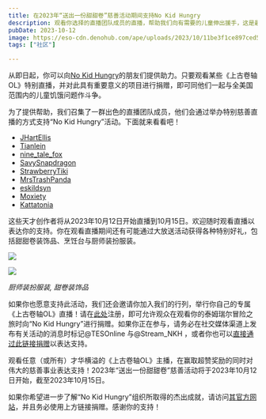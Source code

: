```yaml
---
title: 在2023年“送出一份甜甜卷”慈善活动期间支持No Kid Hungry
description: 观看你选择的直播团队成员的直播，帮助我们向有需要的儿童伸出援手，这是最新的No Kid Hungry慈善活动内容之一。
pubDate: 2023-10-12
image: https://eso-cdn.denohub.com/ape/uploads/2023/10/11be3f1ce897ced5291f18744377e7d7.jpg
tags: ["社区"]

---
```


从即日起，你可以向[No Kid Hungry](https://www.nokidhungry.org/)的朋友们提供助力。只要观看某些《上古卷轴OL》特别直播，并对此具有重要意义的项目进行捐赠，即可同他们一起与全美国范围内的儿童饥饿问题作斗争。

为了提供帮助，我们召集了一群出色的直播团队成员，他们会通过举办特别慈善直播的方式支持“No Kid
Hungry”活动。下面就来看看吧！

- [JHartEllis](https://www.twitch.tv/jhartellis)
- [Tianlein](https://www.twitch.tv/tianlein)
- [nine\_tale\_fox](https://www.twitch.tv/nine_tale_fox)
- [SavySnapdragon](https://www.twitch.tv/savysnapdragon) [](https://www.twitch.tv/savysnapdragon)
- [StrawberryTiki](https://www.twitch.tv/strawberrytiki) [](https://www.twitch.tv/strawberrytiki)
- [MrsTrashPanda](https://www.twitch.tv/mrstrashpanda) [](https://www.twitch.tv/mrstrashpanda)
- [eskildsyn](https://www.twitch.tv/eskildsyn) [](https://www.twitch.tv/eskildsyn)
- [Moxiety](https://www.twitch.tv/moxiety) [](https://www.twitch.tv/moxiety)
- [Kattatonia](https://www.twitch.tv/kattatonia)

这些天才创作者将从2023年10月12日开始直播到10月15日。欢迎随时观看直播以表达你的支持。你在观看直播期间还有可能通过大放送活动获得各种特别好礼，包括甜甜卷装饰品、烹饪台与厨师装扮服装。

![](https://eso-cdn.denohub.com/ape/uploads/2023/10/0c1ec51169d39981c81fa713ccf17eb7.jpg)

![](https://eso-cdn.denohub.com/ape/uploads/2023/10/52cd4ca3d05f950df02f513aafd854c2.jpg)

_厨师装扮服装, 甜卷装饰品_

如果你也愿意支持此活动，我们还会邀请你加入我们的行列，举行你自己的专属《上古卷轴OL》直播！请在[此处](https://tiltify.com/+no-kid-hungry-official-stream-team/give-a-sweetroll-2023/start)注册，即可允许观众在观看你的泰姆瑞尔冒险之旅时向“No
Kid Hungry”进行捐赠。如果你正在参与，请务必在社交媒体渠道上发布有关活动的消息时标记@TESOnline 与@Stream\_NKH
，或者你也可以[直接通过此链接捐赠](https://tiltify.com/+no-kid-hungry-official-stream-team/give-a-sweetroll-2023?linkId=100000219538471)以表达支持。

观看任意（或所有）才华横溢的《上古卷轴OL》主播，在赢取超赞奖励的同时对伟大的慈善事业表达支持！2023年“送出一份甜甜卷”慈善活动将于2023年10月12日开始，截至2023年10月15日。

如果你希望进一步了解“No Kid
Hungry”组织所取得的杰出成就，请访问[其官方网站](https://www.nokidhungry.org/)，并且务必使用上方链接捐赠。感谢你的支持！
